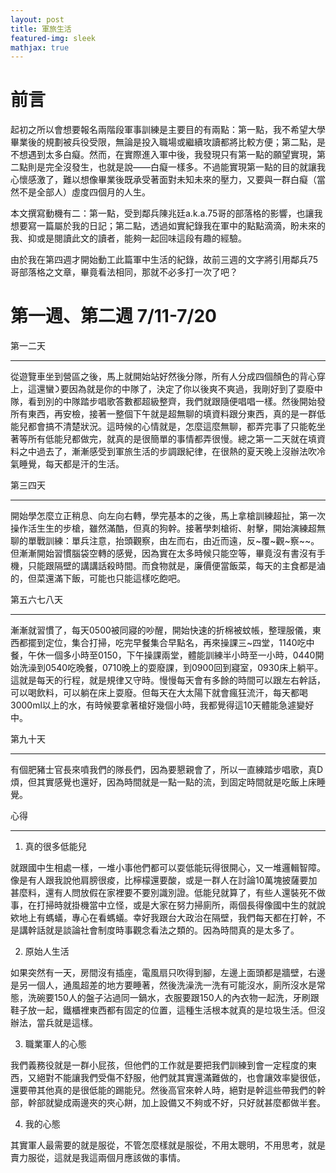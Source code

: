 ```yaml
---
layout: post
title: 軍旅生活
featured-img: sleek
mathjax: true
---
```


# 前言

起初之所以會想要報名兩階段軍事訓練是主要⽬的有兩點：第⼀點，我不希望⼤學畢業後的規劃被兵役受限，無論是投入職場或繼續攻讀都將比較⽅便；第⼆點，是不想遇到太多⽩癡。然⽽，在實際進入軍中後，我發現只有第⼀點的願望實現，第⼆點則是完全沒發⽣，也就是說——⽩癡⼀樣多。不過能實現第⼀點的⽬的就讓我⼼懷感激了，難以想像畢業後既承受著⾯對未知未來的壓⼒，⼜要與⼀群⽩癡（當然不是全部⼈）虛度四個⽉的⼈⽣。

本⽂撰寫動機有⼆：第⼀點，受到鄰兵陳兆廷a.k.a.75哥的部落格的影響，也讓我想要寫⼀篇屬於我的⽇記；第⼆點，透過如實紀錄我在軍中的點點滴滴，盼未來的我、抑或是閱讀此⽂的讀者，能夠⼀起回味這段有趣的經驗。

由於我在第四週才開始動⼯此篇軍中⽣活的紀錄，故前三週的⽂字將引⽤鄰兵75哥部落格之⽂章，畢竟看法相同，那就不必多打⼀次了吧？

# 第⼀週、第⼆週 7/11-7/20 

第⼀⼆天

***

從遊覽⾞坐到營區之後，⾺上就開始站好然後分隊，所有⼈分成四個顏⾊的背⼼穿上，這還蠻᯿要因為就是你的中隊了，決定了你以後爽不爽過，我剛好到了耍廢中隊，看到別的中隊踏步唱歌答數都超級整⿑，我們就跟隨便唱唱⼀樣。然後開始發所有東⻄，再安檢，接著⼀整個下午就是超無聊的填資料跟分東⻄，真的是⼀群低能兒都會搞不清楚狀況。這時候的⼼情就是，怎麼這麼無聊，都弄完事了只能乾坐著等所有低能兒都做完，就真的是很簡單的事情都弄很慢。總之第⼀⼆天就在填資料之中過去了，漸漸感受到軍旅生活的步調跟紀律，在很熱的夏天晚上沒辦法吹冷氣睡覺，每天都是汗的⽣活。

第三四天

***

開始學怎麼立正稍息、向左向右轉，學完基本的之後，⾺上拿槍訓練超扯，第⼀次操作活生生的步槍，雖然滿酷，但真的狗幹。接著學刺槍術、射擊，開始演練超無聊的單戰訓練：單兵注意，抬頭觀察，由左⽽右，由近⽽遠，反~覆~觀~察~~。但漸漸開始習慣腦袋空轉的感覺，因為實在太多時候只能空等，畢竟沒有書沒有⼿機，只能跟隔壁的講講話殺時間。而食物就是，廉價便當飯菜，每天的主食都是滷的，但菜還滿下飯，可能也只能這樣吃飽吧。

第五六七八天

***

漸漸就習慣了，每天0500被同寢的吵醒，開始快速的折棉被蚊帳，整理服儀，東⻄都擺到定位，集合打掃，吃完早餐集合早點名，再來操課三~四堂，1140吃中餐，午休⼀個多⼩時⾄0150，下午操課兩堂，體能訓練半⼩時⾄⼀⼩時，0440開始洗澡到0540吃晚餐，0710晚上的耍廢課，到0900回到寢室，0930床上躺平。這就是每天的⾏程，就是規律⼜守時。慢慢每天會有多餘的時間可以跟左右幹話，可以喝飲料，可以躺在床上耍廢。但每天在⼤太陽下就會瘋狂流汗，每天都喝3000ml以上的⽔，有時候要拿著槍好幾個⼩時，我都覺得這10天體能急遽變好中。

第九⼗天

***

有個肥豬⼠官長來噴我們的隊長們，因為要懇親會了，所以⼀直練踏步唱歌，真D煩，但其實感覺也還好，因為時間就是⼀點⼀點的流，到固定時間就是吃飯上床睡覺。

⼼得

***

1. 真的很多低能兒
    
就跟國中⽣相處⼀樣，⼀堆⼩事他們都可以耍低能玩得很開⼼，⼜⼀堆邏輯智障。像是有⼈跟我說他肩膀很痠，比檸檬還要酸，或是⼀群⼈在討論10萬塊披薩要加甚麼料，還有⼈問放假在家裡要不要別識別證。低能兒就算了，有些⼈還裝死不做事，在打掃時就掛機當中立怪，或是⼤家在努⼒掃廁所，兩個長得像國中⽣的就說欸地上有螞蟻，專⼼在看螞蟻。幸好我跟台⼤政治在隔壁，我們每天都在打幹，不是講幹話就是談論社會制度時事觀念看法之類的。因為時間真的是太多了。

2. 原始⼈⽣活

如果突然有⼀天，房間沒有插座，電風扇只吹得到腳，左邊上⾯頭都是牆壁，右邊是另⼀個⼈，通風超差的地⽅要睡著，然後洗澡洗⼀洗有可能沒⽔，廁所沒⽔是常態，洗碗要150⼈的盤⼦沾過同⼀鍋⽔，衣服要跟150⼈的內衣物⼀起洗，牙刷跟鞋⼦放⼀起，鐵櫃裡東⻄都有固定的位置，這種⽣活根本就真的是垃圾⽣活。但沒辦法，當兵就是這樣。

3. 職業軍⼈的⼼態

我們義務役就是⼀群⼩屁孩，但他們的⼯作就是要把我們訓練到會⼀定程度的東⻄，⼜絕對不能讓我們受傷不舒服，他們就其實還滿難做的，也會讓效率變很低，還要帶其他真的是很低能的踢能兒。然後⾼官來幹⼈時，絕對是幹這些帶我們的幹部，幹部就變成兩邊夾的夾⼼餅，加上設備⼜不夠或不好，只好就甚麼都做半套。

4. 我的⼼態
    
其實軍⼈最需要的就是服從，不管怎麼樣就是服從，不⽤太聰明，不⽤思考，就是賣⼒服從，這就是我這兩個⽉應該做的事情。